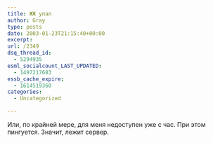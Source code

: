 ```yaml
---
title: ЖЖ упал
author: Gray
type: posts
date: 2003-01-23T21:15:40+00:00
excerpt:
url: /2349
dsq_thread_id:
  - 5294935
esml_socialcount_LAST_UPDATED:
  - 1497217683
essb_cache_expire:
  - 1614519360
categories:
  - Uncategorized

---
```








Или, по крайней мере, для меня недоступен уже с час. При этом пингуется. Значит, лежит сервер.